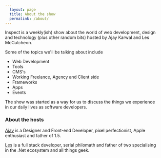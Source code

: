 ```yaml
---
  layout: page
  title: About the show
  permalink: /about/
---
```


Inspect is a weekly(ish) show about the world of web development, design and technology (plus other random bits) hosted by Ajay Karwal and Les McCutcheon.

Some of the topics we'll be talking about include
- Web Development
- Tools
- CMS's
- Working Freelance, Agency and Client side 
- Frameworks
- Apps
- Events

The show was started as a way for us to discuss the things we experience in our daily lives as software developers.

### About the hosts

[Ajay](http://www.ajaykarwal.com) is a Designer and Front-end Developer, pixel perfectionist, Apple enthusiast and father of 1.5.

[Les](http://codeoctopus.co.uk/) is a full stack developer, serial philomath and father of two specialising in the .Net ecosystem and all things geek.


